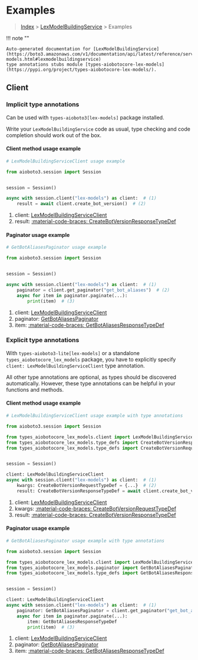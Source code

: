 # Examples

> [Index](../README.md) > [LexModelBuildingService](./README.md) > Examples

!!! note ""

    Auto-generated documentation for [LexModelBuildingService](https://boto3.amazonaws.com/v1/documentation/api/latest/reference/services/lex-models.html#lexmodelbuildingservice)
    type annotations stubs module [types-aiobotocore-lex-models](https://pypi.org/project/types-aiobotocore-lex-models/).

## Client

### Implicit type annotations

Can be used with `types-aioboto3[lex-models]` package installed.

Write your `LexModelBuildingService` code as usual,
type checking and code completion should work out of the box.



#### Client method usage example

```python
# LexModelBuildingServiceClient usage example

from aioboto3.session import Session


session = Session()

async with session.client("lex-models") as client:  # (1)
    result = await client.create_bot_version()  # (2)
```

1. client: [LexModelBuildingServiceClient](./client.md)
2. result: [:material-code-braces: CreateBotVersionResponseTypeDef](./type_defs.md#createbotversionresponsetypedef)



#### Paginator usage example

```python
# GetBotAliasesPaginator usage example

from aioboto3.session import Session


session = Session()

async with session.client("lex-models") as client:  # (1)
    paginator = client.get_paginator("get_bot_aliases")  # (2)
    async for item in paginator.paginate(...):
        print(item)  # (3)
```

1. client: [LexModelBuildingServiceClient](./client.md)
2. paginator: [GetBotAliasesPaginator](./paginators.md#getbotaliasespaginator)
3. item: [:material-code-braces: GetBotAliasesResponseTypeDef](./type_defs.md#getbotaliasesresponsetypedef)




### Explicit type annotations

With `types-aioboto3-lite[lex-models]`
or a standalone `types_aiobotocore_lex_models` package, you have to explicitly specify
`client: LexModelBuildingServiceClient` type annotation.

All other type annotations are optional, as types should be discovered automatically.
However, these type annotations can be helpful in your functions and methods.


#### Client method usage example

```python
# LexModelBuildingServiceClient usage example with type annotations

from aioboto3.session import Session

from types_aiobotocore_lex_models.client import LexModelBuildingServiceClient
from types_aiobotocore_lex_models.type_defs import CreateBotVersionResponseTypeDef
from types_aiobotocore_lex_models.type_defs import CreateBotVersionRequestTypeDef


session = Session()

client: LexModelBuildingServiceClient
async with session.client("lex-models") as client:  # (1)
    kwargs: CreateBotVersionRequestTypeDef = {...}  # (2)
    result: CreateBotVersionResponseTypeDef = await client.create_bot_version(**kwargs)  # (3)
```

1. client: [LexModelBuildingServiceClient](./client.md)
2. kwargs: [:material-code-braces: CreateBotVersionRequestTypeDef](./type_defs.md#createbotversionrequesttypedef)
3. result: [:material-code-braces: CreateBotVersionResponseTypeDef](./type_defs.md#createbotversionresponsetypedef)



#### Paginator usage example

```python
# GetBotAliasesPaginator usage example with type annotations

from aioboto3.session import Session

from types_aiobotocore_lex_models.client import LexModelBuildingServiceClient
from types_aiobotocore_lex_models.paginator import GetBotAliasesPaginator
from types_aiobotocore_lex_models.type_defs import GetBotAliasesResponseTypeDef


session = Session()

client: LexModelBuildingServiceClient
async with session.client("lex-models") as client:  # (1)
    paginator: GetBotAliasesPaginator = client.get_paginator("get_bot_aliases")  # (2)
    async for item in paginator.paginate(...):
        item: GetBotAliasesResponseTypeDef
        print(item)  # (3)
```

1. client: [LexModelBuildingServiceClient](./client.md)
2. paginator: [GetBotAliasesPaginator](./paginators.md#getbotaliasespaginator)
3. item: [:material-code-braces: GetBotAliasesResponseTypeDef](./type_defs.md#getbotaliasesresponsetypedef)




